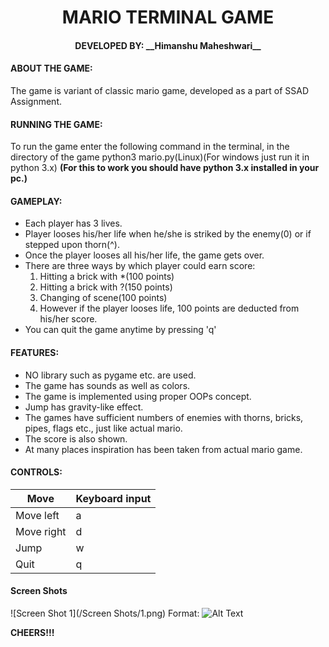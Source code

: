 <p align="center"><h1 align="Center"> MARIO TERMINAL GAME </h1></p>

<h4 align="center"> DEVELOPED BY:	__Himanshu Maheshwari__ </h4>

#### ABOUT THE GAME:
The game is variant of classic mario game, developed as a part of SSAD Assignment.

#### RUNNING THE GAME:
To run the game enter the following command in the terminal, in the directory of the game python3 mario.py(Linux)(For windows just run it in python 3.x)
__(For this to work you should have python 3.x installed in your pc.)__

#### GAMEPLAY:
* Each player has 3 lives.
* Player looses his/her life when he/she is striked by the enemy(0) or if stepped upon thorn(^).
* Once the player looses all his/her life, the game gets over.
* There are three ways by which player could earn score:
	1. Hitting a brick with *(100 points)
	2. Hitting a brick with ?(150 points)
	3. Changing of scene(100 points)
	4. However if the player looses life, 100 points are deducted from his/her score.
* You can quit the game anytime by pressing 'q'

#### FEATURES:
* NO library such as pygame etc. are used.
* The game has sounds as well as colors.
* The game is implemented using proper OOPs concept.
* Jump has gravity-like effect.
* The games have sufficient numbers of enemies with thorns,  bricks, pipes, flags etc., just like actual mario.
* The score is also shown.
* At many places inspiration has been taken from actual mario game.

#### CONTROLS:
|      Move       | Keyboard input |
|-----------------|----------------|
| Move left  	  |        a       |
| Move right 	  |        d       |
| Jump       	  |        w       |
| Quit            |        q       |

#### Screen Shots
![Screen Shot 1](/Screen Shots/1.png)
Format: ![Alt Text](url)

__CHEERS!!!__
